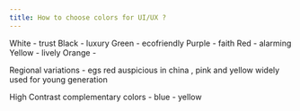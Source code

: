 ```yaml
---
title: How to choose colors for UI/UX ?
---
```


White - trust
Black - luxury
Green - ecofriendly
Purple - faith
Red - alarming
Yellow - lively
Orange -



Regional variations - egs red auspicious in china , pink and yellow widely used for young generation


High Contrast complementary colors - blue - yellow